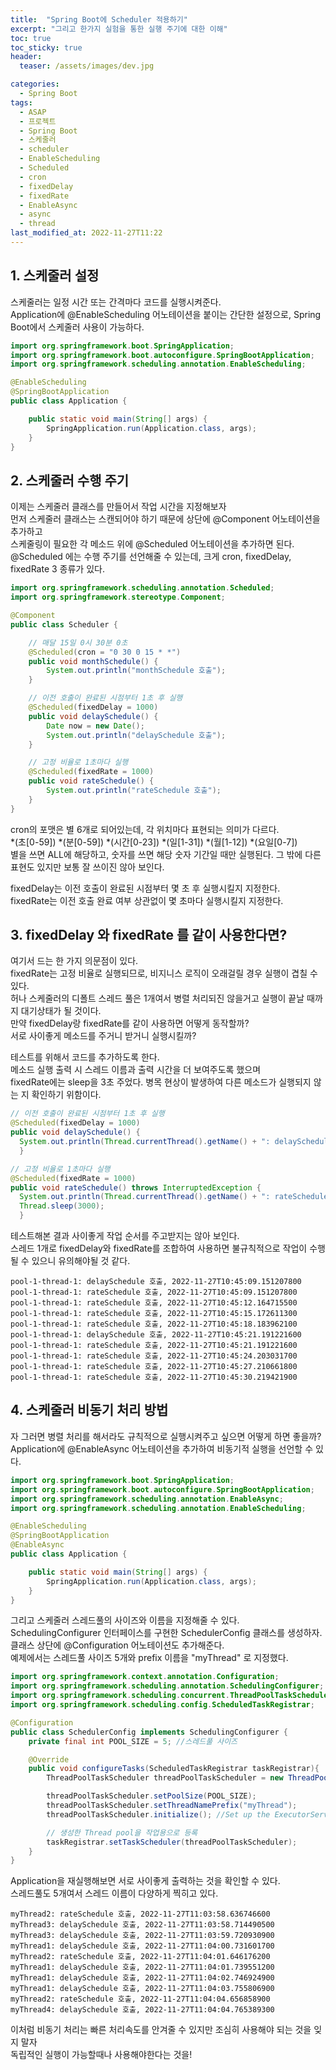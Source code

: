 ```yaml
---
title:  "Spring Boot에 Scheduler 적용하기"
excerpt: "그리고 한가지 실험을 통한 실행 주기에 대한 이해"
toc: true
toc_sticky: true
header:
  teaser: /assets/images/dev.jpg

categories:
  - Spring Boot
tags:
  - ASAP
  - 프로젝트
  - Spring Boot
  - 스케줄러
  - scheduler
  - EnableScheduling
  - Scheduled
  - cron
  - fixedDelay
  - fixedRate
  - EnableAsync
  - async
  - thread
last_modified_at: 2022-11-27T11:22
---
```


## 1. 스케줄러 설정
스케줄러는 일정 시간 또는 간격마다 코드를 실행시켜준다.  
Application에 @EnableScheduling 어노테이션을 붙이는 간단한 설정으로, Spring Boot에서 스케줄러 사용이 가능하다.  

```java
import org.springframework.boot.SpringApplication;
import org.springframework.boot.autoconfigure.SpringBootApplication;
import org.springframework.scheduling.annotation.EnableScheduling;

@EnableScheduling
@SpringBootApplication
public class Application {

    public static void main(String[] args) {
        SpringApplication.run(Application.class, args);
    }
}
```

## 2. 스케줄러 수행 주기
이제는 스케줄러 클래스를 만들어서 작업 시간을 지정해보자  
먼저 스케줄러 클래스는 스캔되어야 하기 때문에 상단에 @Component 어노테이션을 추가하고  
스케줄링이 필요한 각 메소드 위에 @Scheduled 어노테이션을 추가하면 된다.  
@Scheduled 에는 수행 주기를 선언해줄 수 있는데, 크게 cron, fixedDelay, fixedRate 3 종류가 있다.

```java
import org.springframework.scheduling.annotation.Scheduled;
import org.springframework.stereotype.Component;

@Component
public class Scheduler {

    // 매달 15일 0시 30분 0초
    @Scheduled(cron = "0 30 0 15 * *")
    public void monthSchedule() {
        System.out.println("monthSchedule 호출");
    }

    // 이전 호출이 완료된 시점부터 1초 후 실행
    @Scheduled(fixedDelay = 1000)
    public void delaySchedule() {
        Date now = new Date();
        System.out.println("delaySchedule 호출");
    }

    // 고정 비율로 1초마다 실행
    @Scheduled(fixedRate = 1000)
    public void rateSchedule() {
        System.out.println("rateSchedule 호출");
    }
}
```

cron의 포맷은 별 6개로 되어있는데, 각 위치마다 표현되는 의미가 다르다.  
*(초[0-59]) *(분[0-59]) *(시간[0-23]) *(일[1-31]) *(월[1-12]) *(요일[0-7])  
별을 쓰면 ALL에 해당하고, 숫자를 쓰면 해당 숫자 기간일 때만 실행된다. 
그 밖에 다른 표현도 있지만 보통 잘 쓰이진 않아 보인다.

fixedDelay는 이전 호출이 완료된 시점부터 몇 초 후 실행시킬지 지정한다.  
fixedRate는 이전 호출 완료 여부 상관없이 몇 초마다 실행시킬지 지정한다.

## 3. fixedDelay 와 fixedRate 를 같이 사용한다면?

여기서 드는 한 가지 의문점이 있다.  
fixedRate는 고정 비율로 실행되므로, 비지니스 로직이 오래걸릴 경우 실행이 겹칠 수 있다.  
허나 스케줄러의 디폴트 스레드 풀은 1개여서 병렬 처리되진 않을거고 실행이 끝날 때까지 대기상태가 될 것이다.  
만약 fixedDelay랑 fixedRate를 같이 사용하면 어떻게 동작할까?  
서로 사이좋게 메소드를 주거니 받거니 실행시킬까?  

테스트를 위해서 코드를 추가하도록 한다.  
메소드 실행 출력 시 스레드 이름과 출력 시간을 더 보여주도록 했으며  
fixedRate에는 sleep을 3초 주었다. 병목 현상이 발생하여 다른 메소드가 실행되지 않는 지 확인하기 위함이다.  
```java
// 이전 호출이 완료된 시점부터 1초 후 실행
@Scheduled(fixedDelay = 1000)
public void delaySchedule() {
  System.out.println(Thread.currentThread().getName() + ": delaySchedule 호출, " + LocalDateTime.now());
  }

// 고정 비율로 1초마다 실행
@Scheduled(fixedRate = 1000)
public void rateSchedule() throws InterruptedException {
  System.out.println(Thread.currentThread().getName() + ": rateSchedule 호출, " + LocalDateTime.now());
  Thread.sleep(3000);
  }
```

테스트해본 결과 사이좋게 작업 순서를 주고받지는 않아 보인다.  
스레드 1개로 fixedDelay와 fixedRate를 조합하여 사용하면 불규칙적으로 작업이 수행될 수 있으니 유의해야될 것 같다.  
```text
pool-1-thread-1: delaySchedule 호출, 2022-11-27T10:45:09.151207800
pool-1-thread-1: rateSchedule 호출, 2022-11-27T10:45:09.151207800
pool-1-thread-1: rateSchedule 호출, 2022-11-27T10:45:12.164715500
pool-1-thread-1: rateSchedule 호출, 2022-11-27T10:45:15.172611300
pool-1-thread-1: rateSchedule 호출, 2022-11-27T10:45:18.183962100
pool-1-thread-1: delaySchedule 호출, 2022-11-27T10:45:21.191221600
pool-1-thread-1: rateSchedule 호출, 2022-11-27T10:45:21.191221600
pool-1-thread-1: rateSchedule 호출, 2022-11-27T10:45:24.203031700
pool-1-thread-1: rateSchedule 호출, 2022-11-27T10:45:27.210661800
pool-1-thread-1: rateSchedule 호출, 2022-11-27T10:45:30.219421900
```

## 4. 스케줄러 비동기 처리 방법
자 그러면 병렬 처리를 해서라도 규칙적으로 실행시켜주고 싶으면 어떻게 하면 좋을까?  
Application에 @EnableAsync 어노테이션을 추가하여 비동기적 실행을 선언할 수 있다.  
```java
import org.springframework.boot.SpringApplication;
import org.springframework.boot.autoconfigure.SpringBootApplication;
import org.springframework.scheduling.annotation.EnableAsync;
import org.springframework.scheduling.annotation.EnableScheduling;

@EnableScheduling
@SpringBootApplication
@EnableAsync
public class Application {

    public static void main(String[] args) {
        SpringApplication.run(Application.class, args);
    }
}
```

그리고 스케줄러 스레드풀의 사이즈와 이름을 지정해줄 수 있다.  
SchedulingConfigurer 인터페이스를 구현한 SchedulerConfig 클래스를 생성하자. 클래스 상단에 @Configuration 어노테이션도 추가해준다.  
예제에서는 스레드풀 사이즈 5개와 prefix 이름을 "myThread" 로 지정했다.
```java
import org.springframework.context.annotation.Configuration;
import org.springframework.scheduling.annotation.SchedulingConfigurer;
import org.springframework.scheduling.concurrent.ThreadPoolTaskScheduler;
import org.springframework.scheduling.config.ScheduledTaskRegistrar;

@Configuration
public class SchedulerConfig implements SchedulingConfigurer {
    private final int POOL_SIZE = 5; //스레드풀 사이즈

    @Override
    public void configureTasks(ScheduledTaskRegistrar taskRegistrar){
        ThreadPoolTaskScheduler threadPoolTaskScheduler = new ThreadPoolTaskScheduler();

        threadPoolTaskScheduler.setPoolSize(POOL_SIZE);
        threadPoolTaskScheduler.setThreadNamePrefix("myThread");
        threadPoolTaskScheduler.initialize(); //Set up the ExecutorService.

        // 생성한 Thread pool을 작업용으로 등록
        taskRegistrar.setTaskScheduler(threadPoolTaskScheduler);
    }
}
```

Application을 재실행해보면 서로 사이좋게 출력하는 것을 확인할 수 있다.  
스레드풀도 5개여서 스레드 이름이 다양하게 찍히고 있다.  
```text
myThread2: rateSchedule 호출, 2022-11-27T11:03:58.636746600
myThread3: delaySchedule 호출, 2022-11-27T11:03:58.714490500
myThread3: delaySchedule 호출, 2022-11-27T11:03:59.720930900
myThread1: delaySchedule 호출, 2022-11-27T11:04:00.731601700
myThread2: rateSchedule 호출, 2022-11-27T11:04:01.646176200
myThread1: delaySchedule 호출, 2022-11-27T11:04:01.739551200
myThread1: delaySchedule 호출, 2022-11-27T11:04:02.746924900
myThread1: delaySchedule 호출, 2022-11-27T11:04:03.755806900
myThread2: rateSchedule 호출, 2022-11-27T11:04:04.656858900
myThread4: delaySchedule 호출, 2022-11-27T11:04:04.765389300
```

이처럼 비동기 처리는 빠른 처리속도를 안겨줄 수 있지만 조심히 사용해야 되는 것을 잊지 말자  
독립적인 실행이 가능할때나 사용해야한다는 것을!